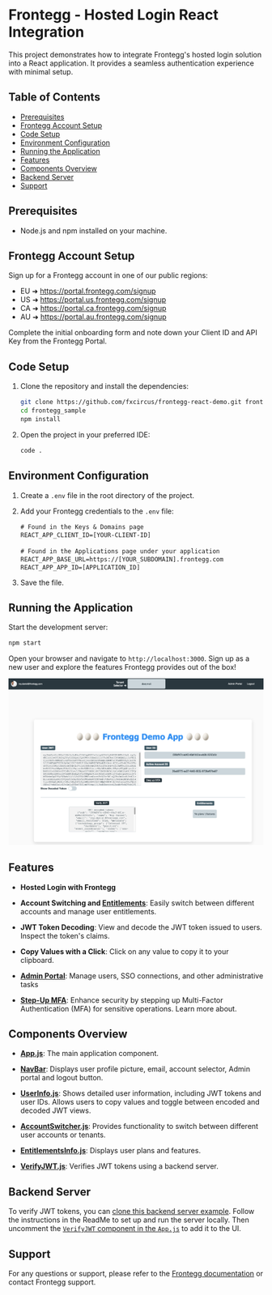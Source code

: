# Frontegg - Hosted Login React Integration

This project demonstrates how to integrate Frontegg's hosted login solution into a React application. It provides a seamless authentication experience with minimal setup.

## Table of Contents

- [Prerequisites](#prerequisites)
- [Frontegg Account Setup](#frontegg-account-setup)
- [Code Setup](#code-setup)
- [Environment Configuration](#environment-configuration)
- [Running the Application](#running-the-application)
- [Features](#features)
- [Components Overview](#components-overview)
- [Backend Server](#backend-server)
- [Support](#support)

## Prerequisites

- Node.js and npm installed on your machine.

## Frontegg Account Setup

Sign up for a Frontegg account in one of our public regions:

- EU ➜ <a href="https://portal.frontegg.com/signup" target="_blank">https://portal.frontegg.com/signup</a>
- US ➜ <a href="https://portal.us.frontegg.com/signup" target="_blank">https://portal.us.frontegg.com/signup</a>
- CA ➜ <a href="https://portal.ca.frontegg.com/signup" target="_blank">https://portal.ca.frontegg.com/signup</a>
- AU ➜ <a href="https://portal.au.frontegg.com/signup" target="_blank">https://portal.au.frontegg.com/signup</a>

Complete the initial onboarding form and note down your Client ID and API Key from the Frontegg Portal.

## Code Setup

1. Clone the repository and install the dependencies:

   ```bash
   git clone https://github.com/fxcircus/frontegg-react-demo.git frontegg_sample
   cd frontegg_sample
   npm install
   ```

2. Open the project in your preferred IDE:

   ```bash
   code .
   ```

## Environment Configuration

1. Create a `.env` file in the root directory of the project.

2. Add your Frontegg credentials to the `.env` file:

   ```plaintext
   # Found in the Keys & Domains page
   REACT_APP_CLIENT_ID=[YOUR-CLIENT-ID]

   # Found in the Applications page under your application
   REACT_APP_BASE_URL=https://[YOUR_SUBDOMAIN].frontegg.com
   REACT_APP_APP_ID=[APPLICATION_ID]
   ```

3. Save the file.

## Running the Application

Start the development server:

```bash
npm start
```

Open your browser and navigate to `http://localhost:3000`. Sign up as a new user and explore the features Frontegg provides out of the box!

![App Screenshot](./images/app_screenshot_2025.png)

## Features

- **Hosted Login with Frontegg**

- **Account Switching and <a href="https://developers.frontegg.com/guides/authorization/entitlements/feature-based/plans" target="_blank">Entitlements</a>**: Easily switch between different accounts and manage user entitlements.
- **JWT Token Decoding**: View and decode the JWT token issued to users. Inspect the token's claims.
- **Copy Values with a Click**: Click on any value to copy it to your clipboard.
- **<a href="https://developers.frontegg.com/guides/admin-portal/intro" target="_blank">Admin Portal</a>**: Manage users, SSO connections, and other administrative tasks
- **<a href="https://developers.frontegg.com/guides/step-up/intro" target="_blank">Step-Up MFA</a>**: Enhance security by stepping up Multi-Factor Authentication (MFA) for sensitive operations. Learn more about.

## Components Overview

- **[App.js](src/App.js)**: The main application component.

- **[NavBar](src/components/Navbar.js)**: Displays user profile picture, email,  account selector, Admin portal and logout button.

- **[UserInfo.js](src/components/UserInfo.js)**: Shows detailed user information, including JWT tokens and user IDs. Allows users to copy values and toggle between encoded and decoded JWT views.

- **[AccountSwitcher.js](src/components/AccountSwitcher.js)**: Provides functionality to switch between different user accounts or tenants.

- **[EntitlementsInfo.js](src/components/EntitlementsInfo.js)**: Displays user plans and features.

- **[VerifyJWT.js](src/components/VerifyJWT.js)**: Verifies JWT tokens using a backend server.

## Backend Server

To verify JWT tokens, you can [clone this backend server example](https://github.com/fxcircus/frontegg-JWT-Verify). Follow the instructions in the ReadMe to set up and run the server locally. Then uncomment the [`VerifyJWT` component in the `App.js`](https://github.com/fxcircus/frontegg-react-demo/blob/main/src/App.js#L41) to add it to the UI.

## Support

For any questions or support, please refer to the <a href="https://developers.frontegg.com/guides/getting-started/home" target="_blank">Frontegg documentation</a> or contact Frontegg support.